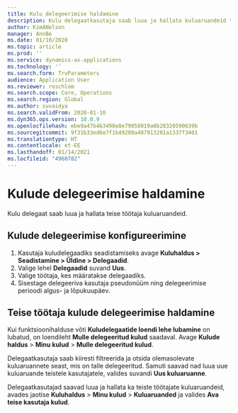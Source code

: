 ```yaml
---
title: Kulu delegeerimise haldamine
description: Kulu delegaatkasutaja saab luua ja hallata kuluaruandeid teisele ettevõtte töötajale.
author: KimANelson
manager: AnnBe
ms.date: 01/10/2020
ms.topic: article
ms.prod: ''
ms.service: dynamics-ax-applications
ms.technology: ''
ms.search.form: TrvParameters
audience: Application User
ms.reviewer: roschlom
ms.search.scope: Core, Operations
ms.search.region: Global
ms.author: suvaidya
ms.search.validFrom: 2020-01-10
ms.dyn365.ops.version: 10.0.9
ms.openlocfilehash: ebe9a47b463498e8e79058019a0b28320590639b
ms.sourcegitcommit: 9f31b33ed6e7f1b49200a407913201a1337f3401
ms.translationtype: HT
ms.contentlocale: et-EE
ms.lasthandoff: 01/14/2021
ms.locfileid: "4960782"
---
```

# <a name="manage-expense-delegation"></a>Kulude delegeerimise haldamine

Kulu delegaat saab luua ja hallata teise töötaja kuluaruandeid.

## <a name="configure-expense-delegation"></a>Kulude delegeerimise konfigureerimine

1. Kasutaja kuludelegaadiks seadistamiseks avage **Kuluhaldus > Seadistamine > Üldine > Delegaadid**.
2. Valige lehel **Delegaadid** suvand **Uus**.
3. Valige töötaja, kes määratakse delegaadiks. 
4. Sisestage delegeeriva kasutaja pseudonüüm ning delegeerimise perioodi algus- ja lõpukuupäev.

## <a name="manage-expense-delegation-for-another-employee"></a>Teise töötaja kulude delegeerimise haldamine

Kui funktsioonihalduse võti **Kuludelegaatide loendi lehe lubamine** on lubatud, on loendileht **Mulle delegeeritud kulud** saadaval. Avage **Kulude haldus** > **Minu kulud** > **Mulle delegeeritud kulud**.

Delegaatkasutaja saab kiiresti filtreerida ja otsida olemasolevate kuluaruannete seast, mis on talle delegeeritud. Samuti saavad nad luua uue kuluaruande teistele kasutajatele, valides suvandi **Uus kuluaruanne**.

Delegaatkasutajad saavad luua ja hallata ka teiste töötajate kuluaruandeid, avades jaotise **Kuluhaldus** > **Minu kulud** > **Kuluaruanded** ja valides **Ava teise kasutaja kulud**.
